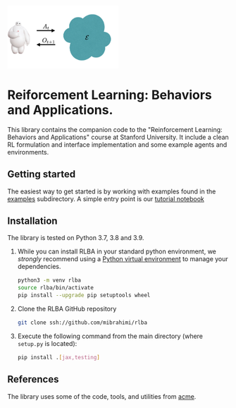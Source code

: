 <img src="docs/imgs/RLProblem.png" width="50%">

# Reiforcement Learning: Behaviors and Applications.

This library contains the companion code to the "Reinforcement Learning: Behaviors and Applications" course at Stanford University. It include a clean RL formulation and interface implementation and some example agents and environments.

## Getting started

The easiest way to get started is by working with examples found in the
[examples] subdirectory. A simple entry point is our [tutorial
notebook][Tutorial]

[examples]: examples/
[tutorial]: https://github.com/mibrahimi/rlba/blob/main/examples/tutorial.ipynb

## Installation

The library is tested on Python 3.7, 3.8 and 3.9.

1.  While you can install RLBA in your standard python environment, we
    *strongly* recommend using a
    [Python virtual environment](https://docs.python.org/3/tutorial/venv.html)
    to manage your dependencies.

    ```bash
    python3 -m venv rlba
    source rlba/bin/activate
    pip install --upgrade pip setuptools wheel
    ```

1.  Clone the RLBA GitHub repository

    ```bash
    git clone ssh://github.com/mibrahimi/rlba
    ```

2.  Execute the following command from the main directory
    (where `setup.py` is located):

    ```bash
    pip install .[jax,testing]
    ```

## References

The library uses some of the code, tools, and utilities from [acme].

[acme]: https://github.com/deepmind/acme
